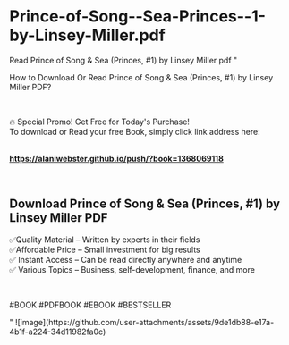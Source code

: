 # Prince-of-Song--Sea-Princes--1-by-Linsey-Miller.pdf
Read Prince of Song &amp; Sea (Princes, #1) by Linsey Miller pdf
"<p>How to Download Or Read Prince of Song & Sea (Princes, #1) by Linsey Miller PDF?</p>
<p>&nbsp;</p>
<p>&#128293;  Special Promo! Get Free for Today's Purchase!<br />To download or Read your free Book, simply click link address here:&nbsp;<br />&nbsp;</p>
<p><a href=""https://alaniwebster.github.io/push/?book=1368069118""><strong>https://alaniwebster.github.io/push/?book=1368069118</strong></a></p>
<p>&nbsp;</p>
<h2>Download Prince of Song & Sea (Princes, #1) by Linsey Miller PDF</h2>
<p>&#x2705;Quality Material &ndash; Written by experts in their fields<br />&#x2705;Affordable Price &ndash; Small investment for big results<br />&#x2705; Instant Access &ndash; Can be read directly anywhere and anytime<br />&#x2705; Various Topics &ndash; Business, self-development, finance, and more</p>
<p>&nbsp;</p>
<p>#BOOK #PDFBOOK #EBOOK #BESTSELLER</p>
"
![image](https://github.com/user-attachments/assets/9de1db88-e17a-4b1f-a224-34d11982fa0c)
